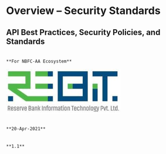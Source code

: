 # Overview – Security Standards

##             **API Best Practices, Security Policies, and Standards**

                                                                           **For NBFC-AA Ecosystem**

![](.gitbook/assets/0.jpeg)

                                                                                    **20-Apr-2021**

                                                                                            **1.1**

